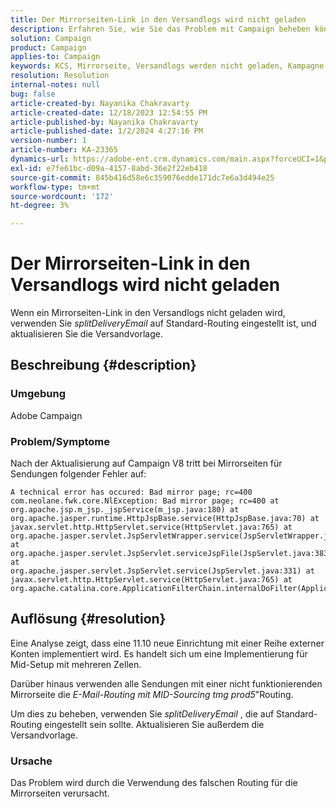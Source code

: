 ```yaml
---
title: Der Mirrorseiten-Link in den Versandlogs wird nicht geladen
description: Erfahren Sie, wie Sie das Problem mit Campaign beheben können, bei dem Mirrorseiten-Links in Versandlogs nicht geladen werden.
solution: Campaign
product: Campaign
applies-to: Campaign
keywords: KCS, Mirrorseite, Versandlogs werden nicht geladen, Kampagne, Upgrade auf Kampagne V8
resolution: Resolution
internal-notes: null
bug: false
article-created-by: Nayanika Chakravarty
article-created-date: 12/18/2023 12:54:55 PM
article-published-by: Nayanika Chakravarty
article-published-date: 1/2/2024 4:27:16 PM
version-number: 1
article-number: KA-23365
dynamics-url: https://adobe-ent.crm.dynamics.com/main.aspx?forceUCI=1&pagetype=entityrecord&etn=knowledgearticle&id=bbc7339f-a49d-ee11-be37-6045bd006079
exl-id: e7fe61bc-d09a-4157-8abd-36e2f22eb418
source-git-commit: 845b416d58e6c359076edde171dc7e6a3d494e25
workflow-type: tm+mt
source-wordcount: '172'
ht-degree: 3%

---
```


# Der Mirrorseiten-Link in den Versandlogs wird nicht geladen


Wenn ein Mirrorseiten-Link in den Versandlogs nicht geladen wird, verwenden Sie *splitDeliveryEmail* auf Standard-Routing eingestellt ist, und aktualisieren Sie die Versandvorlage.

## Beschreibung {#description}


### Umgebung

Adobe Campaign

### Problem/Symptome

Nach der Aktualisierung auf Campaign V8 tritt bei Mirrorseiten für Sendungen folgender Fehler auf:


```
A technical error has occured: Bad mirror page; rc=400 
com.neolane.fwk.core.NlException: Bad mirror page; rc=400 at 
org.apache.jsp.m_jsp._jspService(m_jsp.java:180) at 
org.apache.jasper.runtime.HttpJspBase.service(HttpJspBase.java:70) at 
javax.servlet.http.HttpServlet.service(HttpServlet.java:765) at 
org.apache.jasper.servlet.JspServletWrapper.service(JspServletWrapper.java:465) at 
org.apache.jasper.servlet.JspServlet.serviceJspFile(JspServlet.java:383) at 
org.apache.jasper.servlet.JspServlet.service(JspServlet.java:331) at 
javax.servlet.http.HttpServlet.service(HttpServlet.java:765) at 
org.apache.catalina.core.ApplicationFilterChain.internalDoFilter(ApplicationFilterChain.java:231)
```



## Auflösung {#resolution}


Eine Analyse zeigt, dass eine 11.10 neue Einrichtung mit einer Reihe externer Konten implementiert wird. Es handelt sich um eine Implementierung für Mid-Setup mit mehreren Zellen.

Darüber hinaus verwenden alle Sendungen mit einer nicht funktionierenden Mirrorseite die *E-Mail-Routing mit MID-Sourcing tmg prod5*&quot;Routing.

Um dies zu beheben, verwenden Sie *splitDeliveryEmail* , die auf Standard-Routing eingestellt sein sollte. Aktualisieren Sie außerdem die Versandvorlage.

### Ursache

Das Problem wird durch die Verwendung des falschen Routing für die Mirrorseiten verursacht.
